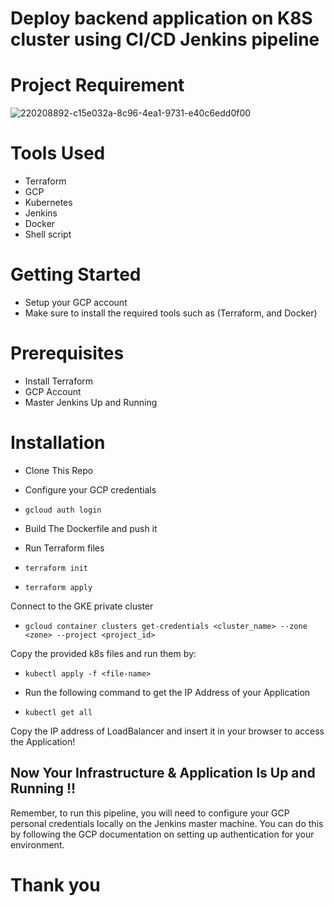# Deploy backend application on K8S cluster using CI/CD Jenkins pipeline
# Project Requirement 
![220208892-c15e032a-8c96-4ea1-9731-e40c6edd0f00](https://github.com/MohamedSamy74/infra-repo-iti-final-project/assets/44952687/58977aef-9350-46a2-9f1f-afc1d1573279)
# Tools Used
- Terraform
- GCP
- Kubernetes
- Jenkins
- Docker
- Shell script
# Getting Started
- Setup your GCP account
- Make sure to install the required tools such as (Terraform, and Docker)
# Prerequisites
- Install Terraform
- GCP Account
- Master Jenkins Up and Running
# Installation
- Clone This Repo
- Configure your GCP credentials
- `gcloud auth login`
- Build The Dockerfile and push it

- Run Terraform files
- `terraform init`
- `terraform apply`

Connect to the GKE private cluster
- `gcloud container clusters get-credentials <cluster_name> --zone <zone> --project <project_id>`
  
Copy the provided k8s files and run them by:
- `kubectl apply -f <file-name>`

- Run the following command to get the IP Address of your Application
- `kubectl get all`

Copy the IP address of LoadBalancer and insert it in your browser to access the Application!

Now Your Infrastructure & Application Is Up and Running !!
-------------
Remember, to run this pipeline, you will need to configure your GCP personal credentials locally on the Jenkins master machine. You can do this by following the GCP documentation on setting up authentication for your environment.

# Thank you
